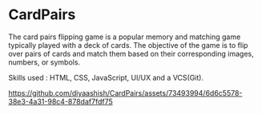 # CardPairs

The card pairs flipping game is a popular memory and matching game typically played with a deck of cards. The objective of the game is to flip over pairs of cards and match them based on their corresponding images, numbers, or symbols.

Skills used : HTML, CSS, JavaScript, UI/UX and a VCS(Git).


https://github.com/diyaashish/CardPairs/assets/73493994/6d6c5578-38e3-4a31-98c4-878daf7fdf75

